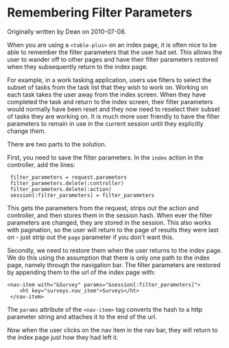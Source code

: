 # Remembering <table-plus> Filter Parameters

Originally written by Dean on 2010-07-08.

When you are using a `<table-plus>` on an index page, it is often nice to be able to remember the filter parameters that the user had set.  This allows the user to wander off to other pages and have their filter parameters restored when they subsequently return to the index page.

For example, in a work tasking application, users use filters to select the subset of tasks from the task list that they wish to work on.  Working on each task takes the user away from the index screen.  When they have completed the task and return to the index screen, their filter parameters would normally have been reset and they now need to reselect their subset of tasks they are working on. It is much more user friendly to have the filter parameters to remain in use in the current session until they explicitly change them.

There are two parts to the solution.

First, you need to save the filter parameters.  In the `index` action in the controller, add the lines:

     filter_parameters = request.parameters 
     filter_parameters.delete(:controller) 
     filter_parameters.delete(:action) 
     session[:filter_parameters] = filter_parameters 
 
This gets the parameters from the request, strips out the action and controller, and then stores them in the session hash. When ever the filter parameters are changed, they are stored in the session.  This also works with pagination, so the user will return to the page of results they were last on - just strip out the `page` parameter if you don't want this.

Secondly, we need to restore them when the user returns to the index page.  We do this using the assumption that there is only one path to the index page, namely through the navigation bar.  The filter parameters are restored by appending them to the url of the index page with:

    <nav-item with="&Survey" params="&session[:filter_parameters]"> 
        <ht key="surveys.nav_item">Surveys</ht> 
     </nav-item> 

The `params` attribute of the `<nav-item>` tag converts the hash to a http parameter string and attaches it to the end of the url. 

Now when the user clicks on the nav item in the nav bar, they will return to the index page just how they had left it.

